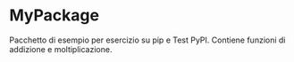# MyPackage

Pacchetto di esempio per esercizio su pip e Test PyPI.
Contiene funzioni di addizione e moltiplicazione.

